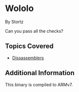 # Wololo
By Stortz

Can you pass all the checks?

## Topics Covered
- [Dissassemblers](/reverse-engineering/what-are-disassemblers/)

## Additional Information
This binary is compiled to ARMv7.

